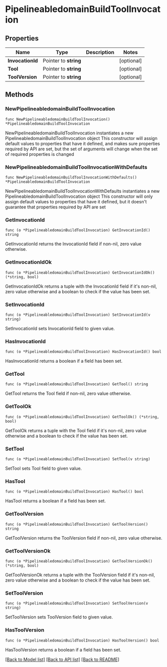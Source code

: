 # PipelineabledomainBuildToolInvocation

## Properties

Name | Type | Description | Notes
------------ | ------------- | ------------- | -------------
**InvocationId** | Pointer to **string** |  | [optional] 
**Tool** | Pointer to **string** |  | [optional] 
**ToolVersion** | Pointer to **string** |  | [optional] 

## Methods

### NewPipelineabledomainBuildToolInvocation

`func NewPipelineabledomainBuildToolInvocation() *PipelineabledomainBuildToolInvocation`

NewPipelineabledomainBuildToolInvocation instantiates a new PipelineabledomainBuildToolInvocation object
This constructor will assign default values to properties that have it defined,
and makes sure properties required by API are set, but the set of arguments
will change when the set of required properties is changed

### NewPipelineabledomainBuildToolInvocationWithDefaults

`func NewPipelineabledomainBuildToolInvocationWithDefaults() *PipelineabledomainBuildToolInvocation`

NewPipelineabledomainBuildToolInvocationWithDefaults instantiates a new PipelineabledomainBuildToolInvocation object
This constructor will only assign default values to properties that have it defined,
but it doesn't guarantee that properties required by API are set

### GetInvocationId

`func (o *PipelineabledomainBuildToolInvocation) GetInvocationId() string`

GetInvocationId returns the InvocationId field if non-nil, zero value otherwise.

### GetInvocationIdOk

`func (o *PipelineabledomainBuildToolInvocation) GetInvocationIdOk() (*string, bool)`

GetInvocationIdOk returns a tuple with the InvocationId field if it's non-nil, zero value otherwise
and a boolean to check if the value has been set.

### SetInvocationId

`func (o *PipelineabledomainBuildToolInvocation) SetInvocationId(v string)`

SetInvocationId sets InvocationId field to given value.

### HasInvocationId

`func (o *PipelineabledomainBuildToolInvocation) HasInvocationId() bool`

HasInvocationId returns a boolean if a field has been set.

### GetTool

`func (o *PipelineabledomainBuildToolInvocation) GetTool() string`

GetTool returns the Tool field if non-nil, zero value otherwise.

### GetToolOk

`func (o *PipelineabledomainBuildToolInvocation) GetToolOk() (*string, bool)`

GetToolOk returns a tuple with the Tool field if it's non-nil, zero value otherwise
and a boolean to check if the value has been set.

### SetTool

`func (o *PipelineabledomainBuildToolInvocation) SetTool(v string)`

SetTool sets Tool field to given value.

### HasTool

`func (o *PipelineabledomainBuildToolInvocation) HasTool() bool`

HasTool returns a boolean if a field has been set.

### GetToolVersion

`func (o *PipelineabledomainBuildToolInvocation) GetToolVersion() string`

GetToolVersion returns the ToolVersion field if non-nil, zero value otherwise.

### GetToolVersionOk

`func (o *PipelineabledomainBuildToolInvocation) GetToolVersionOk() (*string, bool)`

GetToolVersionOk returns a tuple with the ToolVersion field if it's non-nil, zero value otherwise
and a boolean to check if the value has been set.

### SetToolVersion

`func (o *PipelineabledomainBuildToolInvocation) SetToolVersion(v string)`

SetToolVersion sets ToolVersion field to given value.

### HasToolVersion

`func (o *PipelineabledomainBuildToolInvocation) HasToolVersion() bool`

HasToolVersion returns a boolean if a field has been set.


[[Back to Model list]](../README.md#documentation-for-models) [[Back to API list]](../README.md#documentation-for-api-endpoints) [[Back to README]](../README.md)


